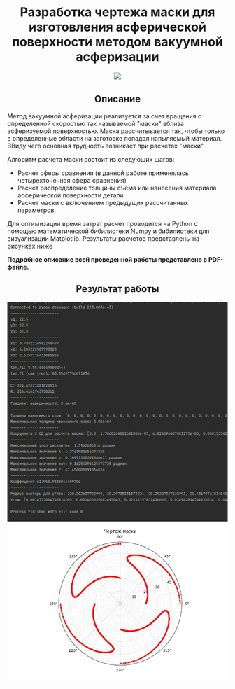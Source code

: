 <div align="center">
 <h1>Разработка чертежа маски для изготовления асферической поверхности методом вакуумной асферизации</h1>
</div>

<div align="center">
 <img src="https://kartinkin.net/uploads/posts/2021-07/1625804809_32-kartinkin-com-p-anime-pro-uchitelya-magii-anime-krasivo-35.jpg" />
</div>

<div align="center">
 <h2>Описание</h2>
</div>
Метод вакуумной асферизации реализуется за счет вращения с определенной скоростью так называемой "маски" вблиза асферизуемой поверхностью. Маска рассчитывается так, чтобы только в определенные области на заготовке попадал напыляемый материал. ВВиду чего основная трудность возникает при расчетах "маски".
 

Алгоритм расчета маски состоит из следующих шагов:
* Расчет сферы сравнения (в данной работе применялась четырехточечная сфера сравнения)
* Расчет распределение толщины съема или нанесения материала асферической поверхности детали
* Расчет маски с включением предыдущих рассчитанных параметров.

Для оптимизации время затрат расчет проводится на Python с помощью математической бибилиотеки Numpy и бибилиотеки для визуализации Matplotlib. Результаты расчетов представлены на рисунках ниже

**Подробное описание всей проведенной работы представлено в PDF-файле.**

<div align="center">
 <h2>Результат работы</h2>
 <img src="https://github.com/Kupriyashin/Calculation-of-mask-parameters-during-vacuum-aspherization/blob/e413311f1ad16678d26110e2758fbf1287db8b60/%D0%A0%D0%B0%D1%81%D1%87%D0%B5%D1%82%D0%BD%D1%8B%D0%B5%20%D0%BF%D0%B0%D1%80%D0%B0%D0%BC%D0%B5%D1%82%D1%80%D1%8B.jpg" />
 <img src="https://github.com/Kupriyashin/Calculation-of-mask-parameters-during-vacuum-aspherization/blob/e413311f1ad16678d26110e2758fbf1287db8b60/%D0%A7%D0%B5%D1%80%D1%82%D0%B5%D0%B6%20%D0%BC%D0%B0%D1%81%D0%BA%D0%B8.jpeg" />
</div>
